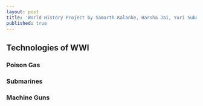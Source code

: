 ```yaml
---
layout: post
title: 'World History Project by Samarth Kalanke, Harsha Jai, Yuri Subramaniam'
published: true
---
```


## Technologies of WWI

### Poison Gas

### Submarines

### Machine Guns
